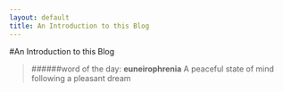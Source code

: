 ```yaml
---
layout: default
title: An Introduction to this Blog
---
```


#An Introduction to this Blog

>######word of the day:
>**euneirophrenia**
>A peaceful state of mind following a pleasant dream 
